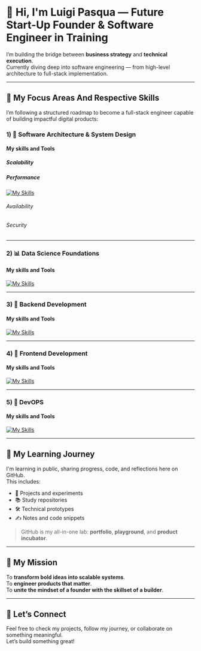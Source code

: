 # 👋 Hi, I'm Luigi Pasqua — Future Start-Up Founder & Software Engineer in Training

I’m building the bridge between **business strategy** and **technical execution**.  
Currently diving deep into software engineering — from high-level architecture to full-stack implementation.

---

## 🚀 My Focus Areas And Respective Skills

I’m following a structured roadmap to become a full-stack engineer capable of building impactful digital products:

### 1) 🧱 **Software Architecture & System Design**  
#### My skills and Tools
##### Scalability


##### Performance
[![My Skills](https://skillicons.dev/icons?i=redis&perline=3)](https://skillicons.dev)



###### Availability


###### Security


---

### 2) 📊 **Data Science Foundations**  
#### My skills and Tools
[![My Skills](https://skillicons.dev/icons?i=postgres,py&perline=3)](https://skillicons.dev)

---
### 3) 🔧 **Backend Development**  
#### My skills and Tools
[![My Skills](https://skillicons.dev/icons?i=nodejs,java&perline=3)](https://skillicons.dev)

---

### 4) 🎨 **Frontend Development**
#### My skills and Tools
[![My Skills](https://skillicons.dev/icons?i=html,css,js,react,ts&perline=3)](https://skillicons.dev)

---

### 5) 🎨 **DevOPS**
#### My skills and Tools
[![My Skills](https://skillicons.dev/icons?i=git,github&perline=3)](https://skillicons.dev)

---

## 🧠 My Learning Journey

I'm learning in public, sharing progress, code, and reflections here on GitHub.  
This includes:

- 🧪 Projects and experiments  
- 📚 Study repositories  
- 🛠️ Technical prototypes  
- ✍️ Notes and code snippets

> GitHub is my all-in-one lab: **portfolio**, **playground**, and **product incubator**.

---

## 💼 My Mission

To **transform bold ideas into scalable systems**.  
To **engineer products that matter**.  
To **unite the mindset of a founder with the skillset of a builder**.

---

## 🌱 Let’s Connect

Feel free to check my projects, follow my journey, or collaborate on something meaningful.  
Let’s build something great!
